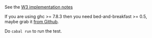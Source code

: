 See the [W3 implementation notes](http://www.w3.org/TR/SVG11/implnote.html#ArcImplementationNotes)

If you are using ghc >= 7.8.3 then you need bed-and-breakfast >= 0.5, maybe grab it [from Github](https://github.com/scravy/bed-and-breakfast.git).

Do `cabal run` to run the test.

